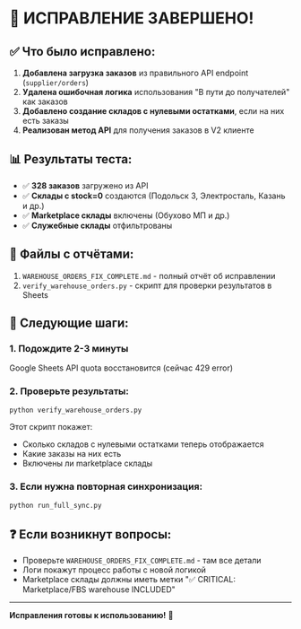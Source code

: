 # 🎉 ИСПРАВЛЕНИЕ ЗАВЕРШЕНО!

## ✅ Что было исправлено:

1. **Добавлена загрузка заказов** из правильного API endpoint (`supplier/orders`)
2. **Удалена ошибочная логика** использования "В пути до получателей" как заказов
3. **Добавлено создание складов с нулевыми остатками**, если на них есть заказы
4. **Реализован метод API** для получения заказов в V2 клиенте

## 📊 Результаты теста:

- ✅ **328 заказов** загружено из API
- ✅ **Склады с stock=0** создаются (Подольск 3, Электросталь, Казань и др.)
- ✅ **Marketplace склады** включены (Обухово МП и др.)
- ✅ **Служебные склады** отфильтрованы

## 📝 Файлы с отчётами:

1. `WAREHOUSE_ORDERS_FIX_COMPLETE.md` - полный отчёт об исправлении
2. `verify_warehouse_orders.py` - скрипт для проверки результатов в Sheets

## 🚀 Следующие шаги:

### 1. Подождите 2-3 минуты
Google Sheets API quota восстановится (сейчас 429 error)

### 2. Проверьте результаты:
```bash
python verify_warehouse_orders.py
```

Этот скрипт покажет:
- Сколько складов с нулевыми остатками теперь отображается
- Какие заказы на них есть
- Включены ли marketplace склады

### 3. Если нужна повторная синхронизация:
```bash
python run_full_sync.py
```

## ❓ Если возникнут вопросы:

- Проверьте `WAREHOUSE_ORDERS_FIX_COMPLETE.md` - там все детали
- Логи покажут процесс работы с новой логикой
- Marketplace склады должны иметь метки "✅ CRITICAL: Marketplace/FBS warehouse INCLUDED"

---

**Исправления готовы к использованию!** 🎉
